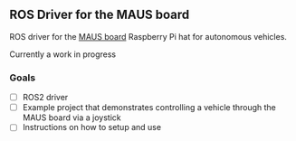 ## ROS Driver for the MAUS board
ROS driver for the [MAUS board](https://github.com/JBarrada/maus_board) Raspberry Pi hat for autonomous vehicles.

Currently a work in progress

### Goals
- [ ] ROS2 driver
- [ ] Example project that demonstrates controlling a vehicle through the MAUS board via a joystick
- [ ] Instructions on how to setup and use
